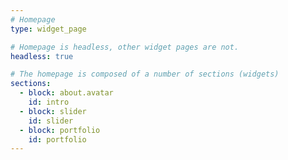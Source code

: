 ```yaml
---
# Homepage
type: widget_page

# Homepage is headless, other widget pages are not.
headless: true

# The homepage is composed of a number of sections (widgets)
sections:
  - block: about.avatar
    id: intro
  - block: slider
    id: slider
  - block: portfolio
    id: portfolio
---
```

